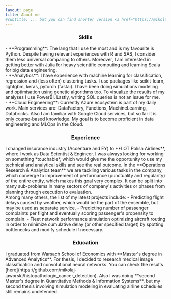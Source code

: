 ```yaml
---
layout: page
title: About me
#subtitle: ... but you can find shorter version <a href="https://mikolaj-jaworski.github.io">here</a>.
---
```

<center> <h3>Skills</h3> </center>
- **Programming**: The lang that I use the most and is my favourite is Python. Despite having relevant experiences with R and SAS, I consider them less universal comparing to others. Moreover, I am interested in getting better with Julia for heavy scientific computing and learning Scala for big data engineering. <br>
- **Analytics**: I have experience with machine learning for classification, regression and (less often) clustering tasks. I use packages like scikit-learn, lightgbm, keras, pytorch (fastai). I have been doing simulations modeling and optimisation using genetic algorithms too. To visualize the results of my analyses I use PowerBI. Lastly, writing SQL queries is not an issue for me. <br>
- **Cloud Engineering**: Currently Azure ecosystem is part of my daily work. Main services are: DataFactory, Functions, MachineLearning, Databricks. Also I am familiar with Google Cloud services, but so far it is only course-based knowledge. My goal is to become proficient in data engineering and MLOps in the Cloud.

<center> <h3>Experience</h3> </center>
I changed insurance industry (Accenture and EY) to **LOT Polish Airlines**, where I work as Data Scientist & Engineer. I was always looking for working on something *touchable*, which would give me the opportunity to use my technical and analytical skills and see the real outcome. In the **Operations Research & Analytics team** we are tackling various tasks in the company, which converge to improvement of performance (punctuality and regularity) of the entire entity, which makes this goal very complex. It can be split into many sub-problems in many sectors of company's activities or phases from planning through execution to evaluation. <br>
Among many others, the list of my latest projects include:
- Predicting flight delays caused by weather, which would be the part of the ensemble, but may be used as separate service.
- Predicting number of passenger complaints per flight and eventually scoring passenger's propensity to complain.
- Fleet network performance simulation optimizing aircraft routing in order to minimize cumulative delay (or other specified target) by spotting bottlenecks and modify schedule if necessary.

<center> <h3>Education</h3> </center>
I graduated from Warsach School of Economics with **Master's degree in Advanced Analytics**. For thesis, I decided to research medical image classification and convolutional neural networks. You can check the results [here](https://github.com/mikolaj-jaworski/histopathologic_cancer_detection). Also I was doing **second Master's degree in Quantitative Methods & Information Systems**, but my second thesis involving simulation modeling in evaluating airline schedules still remains undefended.

